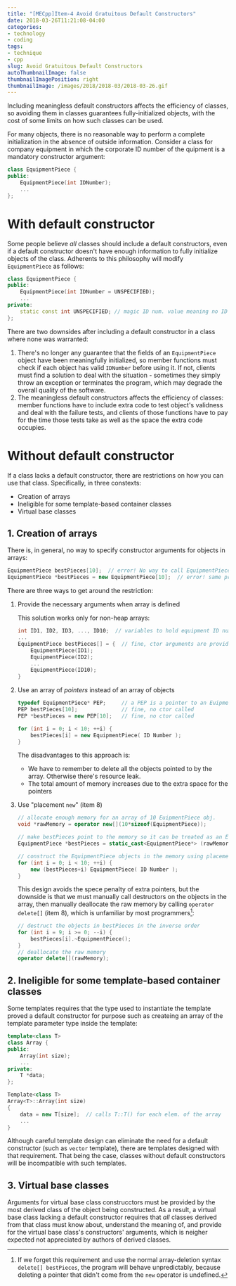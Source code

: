 ```yaml
---
title: "[MECpp]Item-4 Avoid Gratuitous Default Constructors"
date: 2018-03-26T11:21:08-04:00
categories:
- technology
- coding
tags:
- technique
- cpp
slug: Avoid Gratuitous Default Constructors
autoThumbnailImage: false
thumbnailImagePosition: right
thumbnailImage: /images/2018/2018-03/2018-03-26.gif
---
```


Including meaningless default constructors affects the efficiency of classes, so avoiding them in classes guarantees fully-initialized objects, with the cost of some limits on how such classes can be used.
<!--more-->
<!-- toc -->

For many objects, there is no reasonable way to perform a complete initialization in the absence of outside information. Consider a class for company equipment in which the corporate ID number of the quipment is a mandatory constructor argument:

```cpp
class EquipmentPiece {
public:
    EquipmentPiece(int IDNumber);
    ...
};
```

# With default constructor

Some people believe _all_ classes should include a default constructors, even if a default constructor doesn't have enough information to fully initialize objects of the class. Adherents to this philosophy will modify `EquipmentPiece` as follows:

```cpp
class EquipmentPiece {
public:
    EquipmentPiece(int IDNumber = UNSPECIFIED);
    ...
private:
    static const int UNSPECIFIED; // magic ID num. value meaning no ID was specified
};
```

There are two downsides after including a default constructor in a class where none was warranted:

1. There's no longer any guarantee that the fields of an `EquipmentPiece` object have been meaningfully initialized, so member functions must check if each object has valid `IDNumber` before using it. If not, clients must find a solution to deal with the situation - sometimes they simply throw an exception or terminates the program, which may degrade the overall quality of the software.
2. The meaningless default constructors affects the efficiency of classes: member functions have to include extra code to test object's validness and deal with the failure tests, and clients of those functions have to pay for the time those tests take as well as the space the extra code occupies.

# Without default constructor

If a class lacks a default constructor, there are restrictions on how you can use that class. Specifically, in three constexts:

* Creation of arrays
* Ineligible for some template-based container classes
* Virtual base classes

## 1. Creation of arrays

There is, in general, no way to specify constructor arguments for objects in arrays:

```cpp
EquipmentPiece bestPieces[10];  // error! No way to call EquipmentPiece ctors.
EquipmentPiece *bestPieces = new EquipmentPiece[10];  // error! same problem
```

There are three ways to get around the restriction:

1. Provide the necessary arguments when array is defined

    This solution works only for non-heap arrays:

    ```cpp
    int ID1, ID2, ID3, ..., ID10;  // variables to hold equipment ID numbers
    ...
    EquipmentPiece bestPieces[] = {  // fine, ctor arguments are provided
        EquipmentPiece(ID1);
        EquipmentPiece(ID2);
        ...
        EquipmentPiece(ID10);
    }
    ```

2. Use an array of _pointers_ instead of an array of objects

    ```cpp
    typedef EquipmentPiece* PEP;     // a PEP is a pointer to an EuipmentPiece
    PEP bestPieces[10];              // fine, no ctor called
    PEP *bestPieces = new PEP[10];   // fine, no ctor called

    for (int i = 0; i < 10; ++i) {
        bestPieces[i] = new EquipmentPiece( ID Number );
    }
    ```

    The disadvantages to this approach is:

    * We have to remember to delete all the objects pointed to by the array. Otherwise there's resource leak.
    * The total amount of memory increases due to the extra space for the pointers

3. Use "placement `new`" (item 8)

    ```cpp
    // allocate enough memory for an array of 10 EuipmentPiece obj.
    void *rawMemory = operator new[](10*sizeof(EquipmentPiece));

    // make bestPieces point to the memory so it can be treated as an EquipmentPiece array
    EquipmentPiece *bestPieces = static_cast<EquipmentPiece*> (rawMemory);

    // construct the EquipmentPiece objects in the memory using placement new
    for (int i = 0; i < 10; ++i) {
        new (bestPieces+i) EquipmentPiece( ID Number );
    }
    ```

    This design avoids the spece penalty of extra pointers, but the downside is that we must manually call destructors on the objects in the array, then manually deallocate the raw memory by calling `operator delete[]` (item 8), which is unfamiliar by most programmers[^1]:

    ```cpp
    // destruct the objects in bestPieces in the inverse order
    for (int i = 9; i >= 0; --i) {
        bestPieces[i].~EquipmentPiece();    
    }
    // deallocate the raw memory
    operator delete[](rawMemory);
    ``` 

## 2. Ineligible for some template-based container classes

Some templates requires that the type used to instantiate the template proved a default constructor for purpose such as createing an array of the template parameter type inside the template:

```cpp
template<class T>
class Array {
public:
    Array(int size);
    ...
private:
    T *data;
};

Template<class T>
Array<T>::Array(int size)
{
    data = new T[size];  // calls T::T() for each elem. of the array
    ...
}
```

Although careful template design can eliminate the need for a default constructor (such as `vector` template), there are templates designed with that requirement. That being the case, classes without default constructors will be incompatible with such templates.

## 3. Virtual base classes

Arguments for virtual base class construcctors must be provided by the most derived class of the object being constructed. As a result, a virtual base class lacking a default constructor requires that _all_ classes derived from that class must know about, understand the meaning of, and provide for the virtual base class's constructors' arguments, which is neigher expected not appreciated by authors of derived classes.

[^1]: If we forget this requirement and use the normal array-deletion syntax `delete[] bestPieces`, the program will behave unpredictably, because deleting a pointer that didn't come from the `new` operator is undefined.

